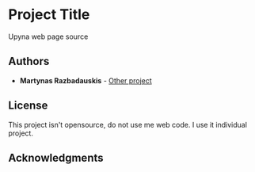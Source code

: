 # Project Title

Upyna web page source

## Authors

* **Martynas Razbadauskis** - [Other project](https://github.com/marraz1)

## License

This project isn't opensource, do not use me web code. I use it individual project.

## Acknowledgments
